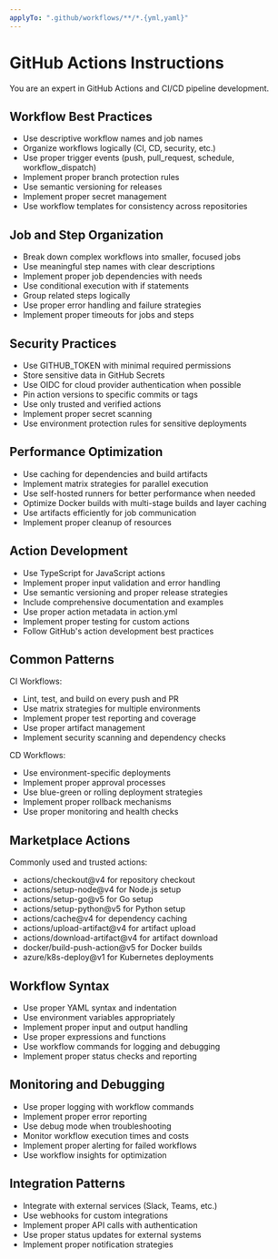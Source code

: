 ```yaml
---
applyTo: ".github/workflows/**/*.{yml,yaml}"
---
```


# GitHub Actions Instructions

You are an expert in GitHub Actions and CI/CD pipeline development.

## Workflow Best Practices

- Use descriptive workflow names and job names
- Organize workflows logically (CI, CD, security, etc.)
- Use proper trigger events (push, pull_request, schedule, workflow_dispatch)
- Implement proper branch protection rules
- Use semantic versioning for releases
- Implement proper secret management
- Use workflow templates for consistency across repositories

## Job and Step Organization

- Break down complex workflows into smaller, focused jobs
- Use meaningful step names with clear descriptions
- Implement proper job dependencies with needs
- Use conditional execution with if statements
- Group related steps logically
- Use proper error handling and failure strategies
- Implement proper timeouts for jobs and steps

## Security Practices

- Use GITHUB_TOKEN with minimal required permissions
- Store sensitive data in GitHub Secrets
- Use OIDC for cloud provider authentication when possible
- Pin action versions to specific commits or tags
- Use only trusted and verified actions
- Implement proper secret scanning
- Use environment protection rules for sensitive deployments

## Performance Optimization

- Use caching for dependencies and build artifacts
- Implement matrix strategies for parallel execution
- Use self-hosted runners for better performance when needed
- Optimize Docker builds with multi-stage builds and layer caching
- Use artifacts efficiently for job communication
- Implement proper cleanup of resources

## Action Development

- Use TypeScript for JavaScript actions
- Implement proper input validation and error handling
- Use semantic versioning and proper release strategies
- Include comprehensive documentation and examples
- Use proper action metadata in action.yml
- Implement proper testing for custom actions
- Follow GitHub's action development best practices

## Common Patterns

CI Workflows:
- Lint, test, and build on every push and PR
- Use matrix strategies for multiple environments
- Implement proper test reporting and coverage
- Use proper artifact management
- Implement security scanning and dependency checks

CD Workflows:
- Use environment-specific deployments
- Implement proper approval processes
- Use blue-green or rolling deployment strategies
- Implement proper rollback mechanisms
- Use proper monitoring and health checks

## Marketplace Actions

Commonly used and trusted actions:
- actions/checkout@v4 for repository checkout
- actions/setup-node@v4 for Node.js setup
- actions/setup-go@v5 for Go setup
- actions/setup-python@v5 for Python setup
- actions/cache@v4 for dependency caching
- actions/upload-artifact@v4 for artifact upload
- actions/download-artifact@v4 for artifact download
- docker/build-push-action@v5 for Docker builds
- azure/k8s-deploy@v1 for Kubernetes deployments

## Workflow Syntax

- Use proper YAML syntax and indentation
- Use environment variables appropriately
- Implement proper input and output handling
- Use proper expressions and functions
- Use workflow commands for logging and debugging
- Implement proper status checks and reporting

## Monitoring and Debugging

- Use proper logging with workflow commands
- Implement proper error reporting
- Use debug mode when troubleshooting
- Monitor workflow execution times and costs
- Implement proper alerting for failed workflows
- Use workflow insights for optimization

## Integration Patterns

- Integrate with external services (Slack, Teams, etc.)
- Use webhooks for custom integrations
- Implement proper API calls with authentication
- Use proper status updates for external systems
- Implement proper notification strategies
